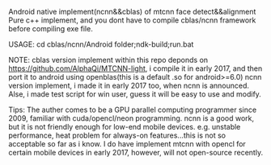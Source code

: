 Android native implement(ncnn&&cblas) of mtcnn face detect&&alignment
Pure c++ implement, and you dont have to compile cblas/ncnn framework before compiling exe file.

USAGE:
cd cblas/ncnn/Android folder;ndk-build;run.bat

NOTE:
cblas version implement within this repo deponds on https://github.com/AlphaQi/MTCNN-light, i compile it in early 2017, and then port it to android using openblas(this is a default .so for android>=6.0)
ncnn version implement, i made it in early 2017 too, when ncnn is announced.
Alse, i made test script for win user, guess it will be easy to use and modify.

Tips:
The auther comes to be a GPU parallel computing programmer since 2009, familiar with cuda/opencl/neon programming.
ncnn is a good work, but it is not friendly enough for low-end mobile devices. e.g. unstable performance, heat problem for always-on features...this is not so acceptable so far as i know.
I do have implement mtcnn with opencl for certain mobile devices in early 2017, however, will not open-source recently.
